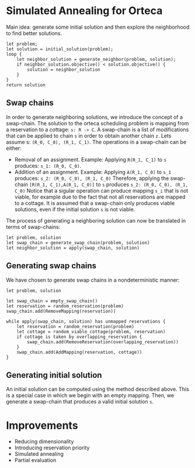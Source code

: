 # Simulated Annealing for Orteca
Main idea: generate some initial solution and then explore the neighborhood to find better solutions.
```
let problem;
let solution = initial_solution(problem);
loop {
    let neighbor_solution = generate_neighbor(problem, solution);
    if neighbor_solution.objective() < solution.objective() {
        solution = neighbor_solution
    }
}
return solution
```

## Swap chains
In order to generate neighboring solutions, we introduce the concept of a swap-chain. The solution to the orteca scheduling problem is mapping from a reservation to a cottage: `s: R -> C`. A swap-chain is a list of modifications that can be applied to chain `s` in order to obtain another chain `z`. Lets assume s: `(R_0, C_0), (R_1, C_1)`. The operations in a swap-chain can be either:
- Removal of an assignment. Example: Applying `R(R_1, C_1)` to `s` produces: `s_1: (R_0, C_0)`.
- Addition of an assignment. Example: Applying `A(R_1, C_0)` to `s_1` produces: `s_2: (R_0, C_0), (R_1, C_0)`
Therefore, applying the swap-chain `[R(R_1, C_1),A(R_1, C_0)]` to `s` produces `s_2: (R_0, C_0), (R_1, C_0)`
Notice that a sigular operation can produce mapping `s_i` that is not viable, for example due to the fact that not all reservations are mapped to a cottage. It is assumed that a swap-chain only produces viable solutions, even if the initial solution `s` is not viable.

The process of generating a neighboring solution can now be translated in terms of swap-chains:
```
let problem, solution
let swap_chain = generate_swap_chain(problem, solution)
let neighbor_solution = apply(swap_chain, solution)
```

## Generating swap chains
We have chosen to generate swap chains in a nondeterministic manner:
```
let problem, solution

let swap_chain = empty_swap_chain()
let reservation = random_reservation(problem)
swap_chain.add(RemoveMapping(reservation))

while apply(swap_chain, solution) has unmapped reservations {
    let reservation = random_reservation(problem)
    let cottage = random_viable_cottage(problem, reservation)
    if cottage is taken by overlapping_reservation {
        swap_chain.add(RemoveReservation(overlapping_reservation))
    }
    swap_chain.add(AddMapping(reservation, cottage))
}
```

## Generating initial solution
An initial solution can be computed using the method described above. This is a special case in which we begin with an empty mapping. Then, we generate a swap-chain that produces a valid initial solution `s`.

# Improvements
- Reducing dimensionality
- Introducing reservation priority
- Simulated annealing
- Partial evaluation
